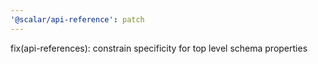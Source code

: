 ```yaml
---
'@scalar/api-reference': patch
---
```


fix(api-references): constrain specificity for top level schema properties
